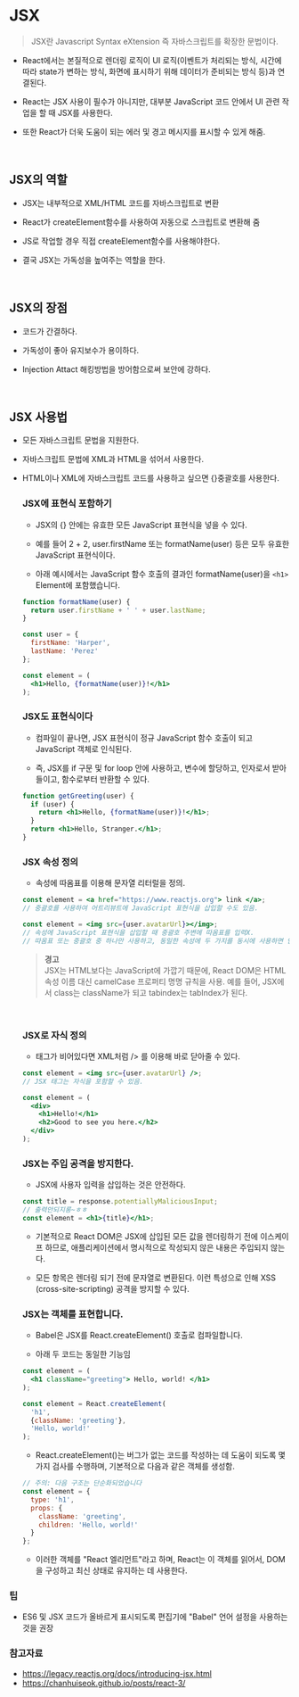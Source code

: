 # JSX

>  JSX란 Javascript Syntax eXtension 즉 자바스크립트를 확장한 문법이다.

-  React에서는 본질적으로 렌더링 로직이 UI 로직(이벤트가 처리되는 방식, 시간에 따라 state가 변하는 방식, 화면에 표시하기 위해 데이터가 준비되는 방식 등)과 연결된다.
 
-  React는 JSX 사용이 필수가 아니지만, 대부분 JavaScript 코드 안에서 UI 관련 작업을 할 때 JSX를 사용한다.  

-  또한 React가 더욱 도움이 되는 에러 및 경고 메시지를 표시할 수 있게 해줌.  

<br>

## JSX의 역할

- JSX는 내부적으로 XML/HTML 코드를 자바스크립트로 변환

- React가 createElement함수를 사용하여 자동으로 스크립트로 변환해 줌

- JS로 작업할 경우 직접 createElement함수를 사용해야한다.

- 결국 JSX는 가독성을 높여주는 역할을 한다.

<br>

## JSX의 장점

- 코드가 간결하다.

- 가독성이 좋아 유지보수가 용이하다.

- Injection Attact 해킹방법을 방어함으로써 보안에 강하다.

<br>

## JSX 사용법

- 모든 자바스크립트 문법을 지원한다.

- 자바스크립트 문법에 XML과 HTML을 섞어서 사용한다.

- HTML이나 XML에 자바스크립트 코드를 사용하고 싶으면 {}중괄호를 사용한다.

  ### JSX에 표현식 포함하기

  - JSX의 {} 안에는 유효한 모든 JavaScript 표현식을 넣을 수 있다.  

  - 예를 들어 2 + 2, user.firstName 또는 formatName(user) 등은 모두 유효한 JavaScript 표현식이다.

  - 아래 예시에서는 JavaScript 함수 호출의 결과인 formatName(user)을 `<h1>` Element에 포함했습니다.

  ```jsx
  function formatName(user) {
    return user.firstName + ' ' + user.lastName;
  }

  const user = {
    firstName: 'Harper',
    lastName: 'Perez'
  };

  const element = (
    <h1>Hello, {formatName(user)}!</h1>
  );
  ```

  ### JSX도 표현식이다

  - 컴파일이 끝나면, JSX 표현식이 정규 JavaScript 함수 호출이 되고 JavaScript 객체로 인식된다.

  - 즉, JSX를 if 구문 및 for loop 안에 사용하고, 변수에 할당하고, 인자로서 받아들이고, 함수로부터 반환할 수 있다.

  ```jsx
  function getGreeting(user) {
    if (user) {
      return <h1>Hello, {formatName(user)}!</h1>;
    }
    return <h1>Hello, Stranger.</h1>;
  }
  ```
  
  ### JSX 속성 정의

  - 속성에 따옴표를 이용해 문자열 리터럴을 정의.

  ```jsx
  const element = <a href="https://www.reactjs.org"> link </a>;
  // 중괄호를 사용하여 어트리뷰트에 JavaScript 표현식을 삽입할 수도 있음.

  const element = <img src={user.avatarUrl}></img>;
  // 속성에 JavaScript 표현식을 삽입할 때 중괄호 주변에 따옴표를 입력X.
  // 따옴표 또는 중괄호 중 하나만 사용하고, 동일한 속성에 두 가지를 동시에 사용하면 안됨.
  ```

  > **경고**  
  > JSX는 HTML보다는 JavaScript에 가깝기 때문에, React DOM은 HTML 속성 이름 대신 camelCase 프로퍼티 명명 규칙을 사용.
  > 예를 들어, JSX에서 class는 className가 되고 tabindex는 tabIndex가 된다.

  <br>

  ### JSX로 자식 정의
  - 태그가 비어있다면 XML처럼 /> 를 이용해 바로 닫아줄 수 있다.

  ```jsx
  const element = <img src={user.avatarUrl} />;
  // JSX 태그는 자식을 포함할 수 있음.

  const element = (
    <div>
      <h1>Hello!</h1>
      <h2>Good to see you here.</h2>
    </div>
  );
  ```

  ### JSX는 주입 공격을 방지한다.

  - JSX에 사용자 입력을 삽입하는 것은 안전하다.

  ```jsx
  const title = response.potentiallyMaliciousInput;
  // 출력안되지롱~ㅎㅎ
  const element = <h1>{title}</h1>;
  ```

  - 기본적으로 React DOM은 JSX에 삽입된 모든 값을 렌더링하기 전에 이스케이프 하므로, 애플리케이션에서 명시적으로 작성되지 않은 내용은 주입되지 않는다.

  - 모든 항목은 렌더링 되기 전에 문자열로 변환된다. 이런 특성으로 인해 XSS (cross-site-scripting) 공격을 방지할 수 있다.

  ### JSX는 객체를 표현합니다.

  - Babel은 JSX를 React.createElement() 호출로 컴파일합니다.

  - 아래 두 코드는 동일한 기능임
   
  ```jsx
  const element = (
    <h1 className="greeting"> Hello, world! </h1>
  );

  const element = React.createElement(
    'h1',
    {className: 'greeting'},
    'Hello, world!'
  );
  ```

  - React.createElement()는 버그가 없는 코드를 작성하는 데 도움이 되도록 몇 가지 검사를 수행하며, 기본적으로 다음과 같은 객체를 생성함.

  ```jsx
  // 주의: 다음 구조는 단순화되었습니다
  const element = {
    type: 'h1',
    props: {
      className: 'greeting',
      children: 'Hello, world!'
    }
  };
  ```

  - 이러한 객체를 "React 엘리먼트"라고 하며, React는 이 객체를 읽어서, DOM을 구성하고 최신 상태로 유지하는 데 사용한다.

### 팁

- ES6 및 JSX 코드가 올바르게 표시되도록 편집기에 "Babel" 언어 설정을 사용하는 것을 권장

### 참고자료
- https://legacy.reactjs.org/docs/introducing-jsx.html
- https://chanhuiseok.github.io/posts/react-3/
